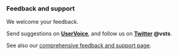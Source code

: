 <a id="provide-feedback"></a>
### Feedback and support  

We welcome your feedback. 

Send suggestions on **[UserVoice](https://visualstudio.uservoice.com/forums/330519-team-services)**, and follow us on **[Twitter](https://twitter.com/vsts) @vsts**. 

See also our [comprehensive feedback and support page](../provide-feedback.md).   
